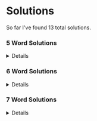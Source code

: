 # Solutions
So far I've found 13 total solutions.

### 5 Word Solutions
<details>
1) victimizing, quark, blowjob, syph, fedex   
</details>

### 6 Word Solutions
<details>
1) sphynx, qi, blowjob, matza, fevered, guck<br/>
2) sphynx, qi, blowjob, razzmatazz, fuck, vegged<br/>
3) sphynx, qabala, tweezed, frock, jig, vum<br/>
4) sphynx, qabala, tweezed, frock, jug, vim<br/>
5) qabala, victimizing, jerked, why, fuss, pox<br/>
6) qabala, victimizing, jerked, why, puss, fox<br/>
7) qabala(s), victimizing, jerked, why, xu, fop(s)<br/>
8) qabala(s), victimizing, jerked, why, xu, poof(s)<br/>
9) qabala(s), victimizing, jerked, why, xu, spooof<br/>
10) qabala(s), digitizing, jock(s), why, vex(es), frump(s)<br/>
</details>

### 7 Word Solutions
<details>
1) quizzing, psst, brr, flock, why, vexed, jam   
</details>